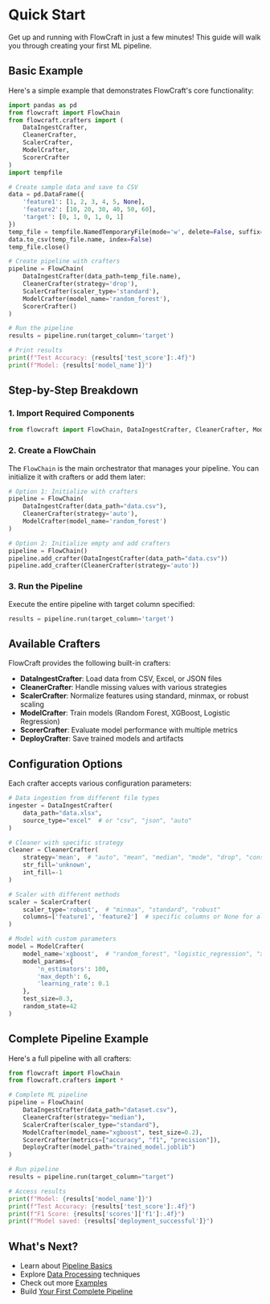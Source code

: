 # Quick Start

Get up and running with FlowCraft in just a few minutes! This guide will walk you through creating your first ML pipeline.

## Basic Example

Here's a simple example that demonstrates FlowCraft's core functionality:

```python
import pandas as pd
from flowcraft import FlowChain
from flowcraft.crafters import (
    DataIngestCrafter, 
    CleanerCrafter, 
    ScalerCrafter, 
    ModelCrafter,
    ScorerCrafter
)
import tempfile

# Create sample data and save to CSV
data = pd.DataFrame({
    'feature1': [1, 2, 3, 4, 5, None],
    'feature2': [10, 20, 30, 40, 50, 60],
    'target': [0, 1, 0, 1, 0, 1]
})
temp_file = tempfile.NamedTemporaryFile(mode='w', delete=False, suffix='.csv')
data.to_csv(temp_file.name, index=False)
temp_file.close()

# Create pipeline with crafters
pipeline = FlowChain(
    DataIngestCrafter(data_path=temp_file.name),
    CleanerCrafter(strategy='drop'),
    ScalerCrafter(scaler_type='standard'),
    ModelCrafter(model_name='random_forest'),
    ScorerCrafter()
)

# Run the pipeline
results = pipeline.run(target_column='target')

# Print results
print(f"Test Accuracy: {results['test_score']:.4f}")
print(f"Model: {results['model_name']}")
```

## Step-by-Step Breakdown

### 1. Import Required Components

```python
from flowcraft import FlowChain, DataIngestCrafter, CleanerCrafter, ModelCrafter
```

### 2. Create a FlowChain

The `FlowChain` is the main orchestrator that manages your pipeline. You can initialize it with crafters or add them later:

```python
# Option 1: Initialize with crafters
pipeline = FlowChain(
    DataIngestCrafter(data_path="data.csv"),
    CleanerCrafter(strategy='auto'),
    ModelCrafter(model_name='random_forest')
)

# Option 2: Initialize empty and add crafters
pipeline = FlowChain()
pipeline.add_crafter(DataIngestCrafter(data_path="data.csv"))
pipeline.add_crafter(CleanerCrafter(strategy='auto'))
```

### 3. Run the Pipeline

Execute the entire pipeline with target column specified:

```python
results = pipeline.run(target_column='target')
```

## Available Crafters

FlowCraft provides the following built-in crafters:

- **DataIngestCrafter**: Load data from CSV, Excel, or JSON files
- **CleanerCrafter**: Handle missing values with various strategies
- **ScalerCrafter**: Normalize features using standard, minmax, or robust scaling
- **ModelCrafter**: Train models (Random Forest, XGBoost, Logistic Regression)
- **ScorerCrafter**: Evaluate model performance with multiple metrics
- **DeployCrafter**: Save trained models and artifacts

## Configuration Options

Each crafter accepts various configuration parameters:

```python
# Data ingestion from different file types
ingester = DataIngestCrafter(
    data_path="data.xlsx", 
    source_type="excel"  # or "csv", "json", "auto"
)

# Cleaner with specific strategy
cleaner = CleanerCrafter(
    strategy='mean',  # "auto", "mean", "median", "mode", "drop", "constant"
    str_fill='unknown',
    int_fill=-1
)

# Scaler with different methods
scaler = ScalerCrafter(
    scaler_type='robust',  # "minmax", "standard", "robust"
    columns=['feature1', 'feature2']  # specific columns or None for all
)

# Model with custom parameters
model = ModelCrafter(
    model_name='xgboost',  # "random_forest", "logistic_regression", "xgboost"
    model_params={
        'n_estimators': 100,
        'max_depth': 6,
        'learning_rate': 0.1
    },
    test_size=0.3,
    random_state=42
)
```

## Complete Pipeline Example

Here's a full pipeline with all crafters:

```python
from flowcraft import FlowChain
from flowcraft.crafters import *

# Complete ML pipeline
pipeline = FlowChain(
    DataIngestCrafter(data_path="dataset.csv"),
    CleanerCrafter(strategy="median"),
    ScalerCrafter(scaler_type="standard"),
    ModelCrafter(model_name="xgboost", test_size=0.2),
    ScorerCrafter(metrics=["accuracy", "f1", "precision"]),
    DeployCrafter(model_path="trained_model.joblib")
)

# Run pipeline
results = pipeline.run(target_column="target")

# Access results
print(f"Model: {results['model_name']}")
print(f"Test Accuracy: {results['test_score']:.4f}")
print(f"F1 Score: {results['scores']['f1']:.4f}")
print(f"Model saved: {results['deployment_successful']}")
```

## What's Next?

- Learn about [Pipeline Basics](../user-guide/pipeline-basics.md)
- Explore [Data Processing](../user-guide/data-processing.md) techniques
- Check out more [Examples](../examples/basic-usage.md)
- Build [Your First Complete Pipeline](first-pipeline.md) 